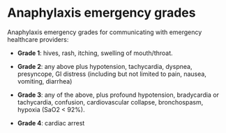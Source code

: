 # Anaphylaxis emergency grades

Anaphylaxis emergency grades for communicating with emergency healthcare providers:

* **Grade 1**: hives, rash, itching, swelling of mouth/throat.

* **Grade 2**: any above plus hypotension, tachycardia, dyspnea, presyncope, GI distress (including but not limited to pain, nausea, vomiting, diarrhea)

* **Grade 3**: any of the above, plus profound hypotension, bradycardia or tachycardia, confusion, cardiovascular collapse, bronchospasm, hypoxia (SaO2 < 92%).

* **Grade 4**: cardiac arrest
